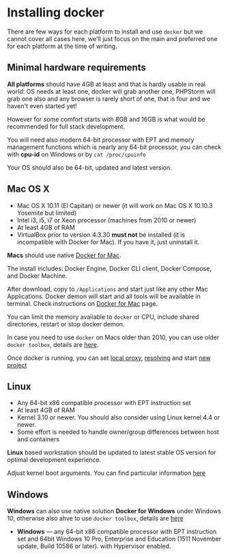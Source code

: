 # Installing docker

There are few ways for each platform to install and use `docker` but we cannot cover all cases here, we'll just focus on the main and preferred one for each platform at the time of writing.

## Minimal hardware requirements

**All platforms** should have 4GB at least and that is hardly usable in real world: OS needs at least one, docker will grab another one, PHPStorm will grab one also and any browser is rarely short of one, that is four and we haven't even started yet!

However for some comfort starts with 8GB and 16GB is what would be recommended for full stack development.

You will need also modern 64-bit processor with EPT and memory management functions which is nearly any 64-bit processor, you can check with **cpu-id** on Windows or by `cat /proc/cpuinfo`

Your OS should also be 64-bit, updated and latest version.

## Mac OS X

* Mac OS X 10.11 (El Capitan) or newer (it will work on Mac OS X 10.10.3 Yosemite but limited)
* Intel i3, i5, i7 or Xeon processor (machines from 2010 or newer)
* At least 4GB of RAM
* VirtualBox prior to version 4.3.30 **must not** be installed (it is incompatible with Docker for Mac). If you have it, just uninstall it.

**Macs** should use native [Docker for Mac](https://docs.docker.com/docker-for-mac/).

The install includes: Docker Engine, Docker CLI client, Docker Compose, and Docker Machine.

After download, copy to `/Applications` and start just like any other Mac Applications. Docker demon will start and all tools will be available in terminal. Check instructions on [Docker for Mac](https://docs.docker.com/docker-for-mac/) page.

You can limit the memory available to `docker` or CPU, include shared directories, restart or stop docker demon.

In case you need to use `docker` on Macs older than 2010, you can use older `docker toolbox`, details are [here](https://www.docker.com/products/docker-toolbox).

Once docker is running, you can set [local proxy](local_proxy.md), [resolving](resolving.md) and start [new project](quickstart.md)

## Linux

* Any 64-bit x86 compatible processor with EPT instruction set
* At least 4GB of RAM
* Kernel 3.10 or newer. You should also consider using Linux kernel 4.4 or newer.
* Some effort is needed to handle owner/group differences between host and containers

**Linux** based workstation should be updated to latest stable OS version for optimal development experience.

Adjust kernel boot arguments. You can find particular information [here](https://docs.docker.com/engine/installation/linux/)



## Windows

**Windows** can also use native solution **Docker for Windows** under Windows 10, otherwise also ahve to use `docker toolbox`, details are [here](https://docs.docker.com/engine/installation/windows/)

* **Windows** — any 64-bit x86 compatible processor with EPT instruction set and 64bit Windows 10 Pro, Enterprise and Education (1511 November update, Build 10586 or later). with Hypervisor enabled.
